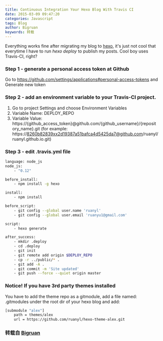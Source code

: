```yaml
---
title: Continuous Integration Your Hexo Blog With Travis CI
date: 2015-03-09 09:47:20
categories: Javascript
tags: Blog
author: Bigruan
keywords: 转载
---
```


Everything works fine after migrating my blog to [hexo](http://hexo.io), it's just not cool that everytime I have to run *hexo deploy* to publish my posts.
Cool boy uses Travis-CI, right?

### Step 1 - generate a personal access token at Github

Go to https://github.com/settings/applications#personal-access-tokens and Generate new token

### Step 2 - add an environment variable to your Travis-CI project.

1. Go to project Settings and choose Environment Variables
2. Variable Name: DEPLOY_REPO
3. Variable Value: https://{github_access_token}@github.com/{github_username}/{repository_name}.git (for example: https://8260b82839xx2d19387a51bafca4d5425da7@github.com/ruanyl/ruanyl.github.io.git)

### Step 3 - edit .travis.yml file

```bash
language: node_js
node_js:
    - "0.12"

before_install:
    - npm install -g hexo

install:
    - npm install

before_script:
    - git config --global user.name 'ruanyl'
    - git config --global user.email 'ruanyu1@gmail.com'

script:
    - hexo generate

after_success:
    - mkdir .deploy
    - cd .deploy
    - git init
    - git remote add origin $DEPLOY_REPO
    - cp -r ../public/* .
    - git add -A .
    - git commit -m 'Site updated'
    - git push --force --quiet origin master
```

### Notice! If you have 3rd party themes installed
You have to add the theme repo as a gitmodule, add a file named: .gitmodules under the root dir of your hexo blog and add:

```bash
[submodule "alex"]
    path = themes/alex
    url = https://github.com/ruanyl/hexo-theme-alex.git
```

### 转载自 [Bigruan](Bloghttp://blog.bigruan.com/2015-03-09-Continuous-Integration-Your-Hexo-Blog-With-TravisCI/)
